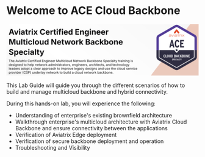 # Welcome to ACE Cloud Backbone

![ACE](../../docs/_logos/ace_backbone_banner.png)

This Lab Guide will guide you through the different scenarios of how to build and manage multicloud backbone and hybrid connectivity.

During this hands-on lab, you will experience the following:

* Understanding of enterprise's existing brownfield architecture
* Walkthrough enterprise's multicloud architecture with Aviatrix Cloud Backbone and ensure connectivity between the applications
* Verification of Aviatrix Edge deployment
* Verification of secure backbone deployment and operation
* Troubleshooting and Visibility
